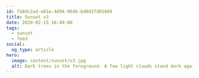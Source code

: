 ```yaml
---
id: fa8dc2ad-e01e-4d94-964b-bd0d37d01689
title: Sunset v3
date: 2020-02-15 16:49:00
tags:
  - sunset
  - feed
social:
  og_type: article
hero:
  image: content/sunset/v3.jpg
  alt: Dark trees in the foreground. A few light clouds stand dark against the orange sky.
---
```

